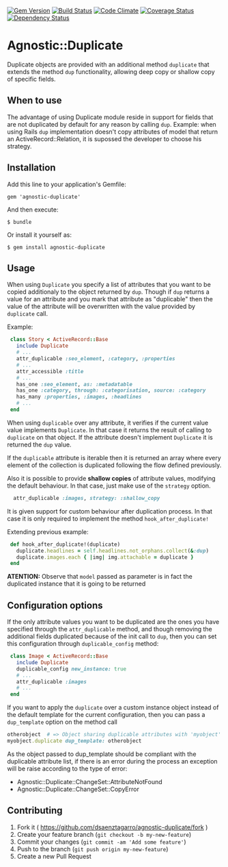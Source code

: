 [![Gem Version](https://badge.fury.io/rb/agnostic-duplicate.svg)](http://badge.fury.io/rb/agnostic-duplicate)
[![Build Status](https://travis-ci.org/dsaenztagarro/agnostic-duplicate.png)](https://travis-ci.org/dsaenztagarro/agnostic-duplicate)
[![Code Climate](https://codeclimate.com/github/dsaenztagarro/agnostic-duplicate/badges/gpa.svg)](https://codeclimate.com/github/dsaenztagarro/agnostic-duplicate)
[![Coverage Status](https://coveralls.io/repos/dsaenztagarro/agnostic-duplicate/badge.png?branch=master)](https://coveralls.io/r/dsaenztagarro/agnostic-duplicate?branch=master)
[![Dependency Status](https://gemnasium.com/dsaenztagarro/agnostic-duplicate.svg)](https://gemnasium.com/dsaenztagarro/agnostic-duplicate)

# Agnostic::Duplicate

Duplicate objects are provided with an additional method `duplicate` that
extends the method `dup` functionality, allowing deep copy or shallow copy of
specific fields.

## When to use

The advantage of using Duplicate module reside in support for fields that
are not duplicated by default for any reason by calling `dup`. Example: when 
using Rails `dup` implementation doesn't copy attributes of model that return an
ActiveRecord::Relation, it is supossed the developer to choose his strategy.

## Installation

Add this line to your application's Gemfile:

    gem 'agnostic-duplicate'

And then execute:

    $ bundle

Or install it yourself as:

    $ gem install agnostic-duplicate

## Usage

When using `Duplicate` you specify a list of attributes that you want to be
copied additionaly to the object returned by `dup`. Though if `dup` returns
a value for an attribute and you mark that attribute as "duplicable" then
the value of the attribute will be overwritten with the value provided by
`duplicate` call.

Example:

```ruby
 class Story < ActiveRecord::Base
   include Duplicate
   # ...
   attr_duplicable :seo_element, :category, :properties
   # ...
   attr_accessible :title
   # ...
   has_one :seo_element, as: :metadatable
   has_one :category, through: :categorisation, source: :category
   has_many :properties, :images, :headlines
   # ...
 end
```

When using `duplicable` over any attribute, it verifies if the current value
value implements `Duplicate`. In that case it returns the result of calling
to `duplicate` on that object. If the attribute doesn't implement
`Duplicate` it is returned the `dup` value.

If the `duplicable` attribute is iterable then it is returned an array where
every element of the collection is duplicated following the flow defined
previously.

Also it is possible to provide **shallow copies** of attribute values,
modifying the default behaviour. In that case, just make use of the
`strategy` option.

```ruby
  attr_duplicable :images, strategy: :shallow_copy
```

It is given support for custom behaviour after duplication process. In that
case it is only required to implement the method `hook_after_duplicate!`

Extending previous example:

```ruby
 def hook_after_duplicate!(duplicate)
   duplicate.headlines = self.headlines.not_orphans.collect(&:dup)
   duplicate.images.each { |img| img.attachable = duplicate }
 end
```

**ATENTION:** Observe that `model` passed as parameter is in fact the
duplicated instance that it is going to be returned

## Configuration options

If the only attribute values you want to be duplicated are the ones you have
specified through the `attr_duplicable` method, and though removing the
additional fields duplicated because of the init call to `dup`, then you can
set this configuration through `duplicable_config` method:

```ruby
 class Image < ActiveRecord::Base
   include Duplicate
   duplicable_config new_instance: true
   # ...
   attr_duplicable :images
   # ...
 end
```

If you want to apply the `duplicate` over a custom instance object instead
of the default template for the current configuration, then you can pass a
`dup_template` option on the method call

```ruby
otherobject  # => Object sharing duplicable attributes with 'myobject'
myobject.duplicate dup_template: otherobject
```

As the object passed to dup_template should be compliant with the duplicable
attribute list, if there is an error during the process an exception will
be raise according to the type of error:

  - Agnostic::Duplicate::ChangeSet::AttributeNotFound
  - Agnostic::Duplicate::ChangeSet::CopyError


## Contributing

1. Fork it ( https://github.com/dsaenztagarro/agnostic-duplicate/fork )
2. Create your feature branch (`git checkout -b my-new-feature`)
3. Commit your changes (`git commit -am 'Add some feature'`)
4. Push to the branch (`git push origin my-new-feature`)
5. Create a new Pull Request
